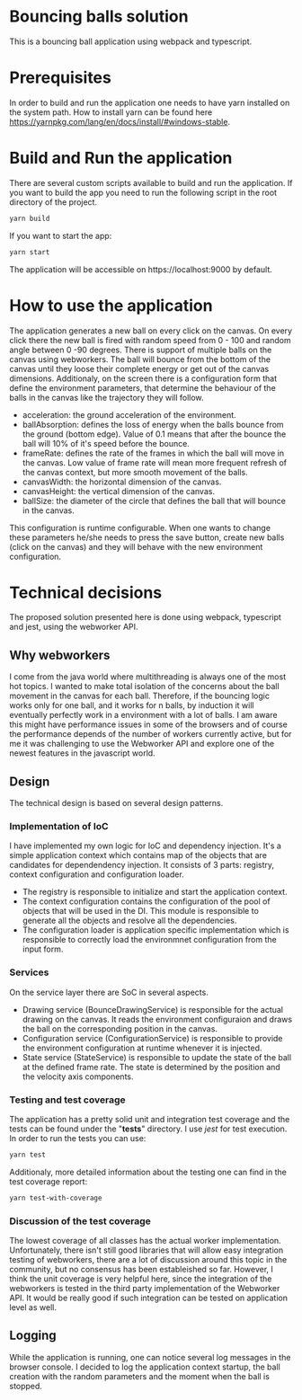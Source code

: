 # Bouncing balls solution

This is a bouncing ball application using webpack and typescript.

# Prerequisites

In order to build and run the application one needs to have yarn installed on the system path.
How to install yarn can be found here https://yarnpkg.com/lang/en/docs/install/#windows-stable.

# Build and Run the application

There are several custom scripts available to build and run the application. If you want to build the app you need to run the following script in the root directory of the project.

```bash
yarn build
```
If you want to start the app:
```bash
yarn start
```
The application will be accessible on https://localhost:9000 by default.

# How to use the application

The application generates a new ball on every click on the canvas. On every click there the new ball is fired with random speed from 0 - 100 and random angle between 0 -90 degrees. There is support of multiple balls on the canvas using webworkers. The ball will bounce from the bottom of the canvas until they loose their complete energy or get out of the canvas dimensions.
Additionaly, on the screen there is a configuration form that define the environment parameters, that determine the behaviour of the balls in the canvas like the trajectory they will follow.

 * acceleration: the ground acceleration of the environment.
 * ballAbsorption: defines the loss of energy when the balls bounce from the ground (bottom edge). 
   Value of 0.1 means that after the bounce the ball will 10% of it's speed before the bounce.
 * frameRate: defines the rate of the frames in which the ball will move in the canvas. Low value of frame rate will
   mean more frequent refresh of the canvas context, but more smooth movement of the balls.
 * canvasWidth: the horizontal dimension of the canvas.
 * canvasHeight: the vertical dimension of the canvas.
 * ballSize: the diameter of the circle that defines the ball that will bounce in the canvas.

This configuration is runtime configurable.
When one wants to change these parameters he/she needs to press the save button, create new balls (click on the canvas) and they will behave with the new environment configuration.

# Technical decisions

The proposed solution presented here is done using webpack, typescript and jest, using the webworker API.

## Why webworkers

I come from the java world where multithreading is always one of the most hot topics. I wanted to make total isolation of the concerns about the ball movement in the canvas for each ball. Therefore, if the bouncing logic works only for one ball, and it works for n balls, by induction it will eventually perfectly work in a environment with a lot of balls.
I am aware this might have performance issues in some of the browsers and of course the performance depends of the number of workers currently active, but for me it was challenging to use the Webworker API and explore one of the newest features in the javascript world.

## Design

The technical design is based on several design patterns.

### Implementation of IoC

I have implemented my own logic for IoC and dependency injection. It's a simple application context which contains map of the objects that are candidates for dependendency injection. It consists of 3 parts: registry, context configuration and configuration loader. 
* The registry is responsible to initialize and start the application context.
* The context configuration contains the configuration of the pool of objects that will be used in the DI. This module is responsible to generate all the objects and resolve all the dependencies.
* The configuration loader is application specific implementation which is responsible to correctly load the environmnet configuration from the input form.

### Services

On the service layer there are SoC in several aspects. 

* Drawing service (BounceDrawingService) is responsible for the actual drawing on the canvas. It reads the environment configuraion and draws the ball on the corresponding position in the canvas.
* Configuration service (ConfigurationService) is responsible to provide the environment configuration at runtime whenever it is injected.
* State service (StateService) is responsible to update the state of the ball at the defined frame rate. The state is determined by the position and the velocity axis components. 

### Testing and test coverage

The application has a pretty solid unit and integration test coverage and the tests can be found under the "__tests__" directory. I use *jest* for test execution.
In order to run the tests you can use:
```bash
yarn test
```
Additionaly, more detailed information about the testing one can find in the test coverage report:
```bash
yarn test-with-coverage
```
### Discussion of the test coverage

The lowest coverage of all classes has the actual worker implementation. Unfortunately, there isn't still good libraries that will allow easy integration testing of webworkers, there are a lot of discussion around this topic in the community, but no consensus has been estableished so far. 
However, I think the unit coverage is very helpful here, since the integration of the webworkers is tested in the third party implementation of the Webworker API. It would be really good if such integration can be tested on application level as well.

## Logging

While the application is running, one can notice several log messages in the browser console.
I decided to log the application context startup, the ball creation with the random parameters and the moment when the ball is stopped.
